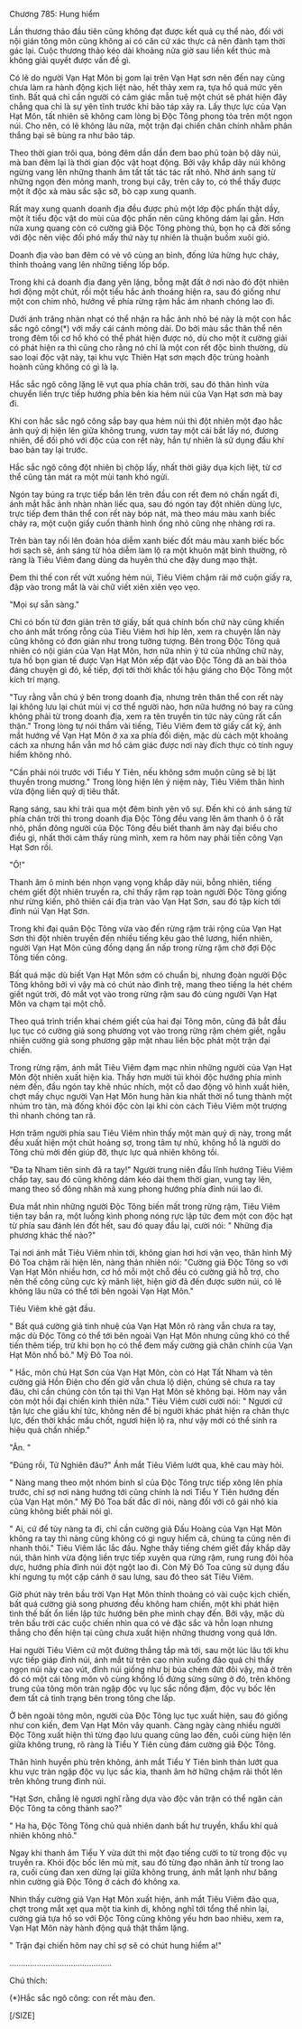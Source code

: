 




Chương 785: Hung hiểm


Lần thương thảo đầu tiên cũng không đạt được kết quả cụ thể nào, đối với nội gián tông môn cũng không ai có căn cứ xác thực cả nên đành tạm thời gác lại. Cuộc thương thảo kéo dài khoảng nửa giờ sau liền kết thúc mà không giải quyết được vấn đề gì.

Có lẽ do người Vạn Hạt Môn bị gom lại trên Vạn Hạt sơn nên đến nay cũng chưa làm ra hành động kịch liệt nào, hết thảy xem ra, tựa hồ quá mức yên tĩnh. Bất quá chỉ cần người có cảm giác mẫn tuệ một chút sẽ phát hiện đây chẳng qua chỉ là sự yên tĩnh trước khi bão táp xảy ra. Lấy thực lực của Vạn Hạt Môn, tất nhiên sẽ không cam lòng bị Độc Tông phong tỏa trên một ngọn núi. Cho nên, có lẽ không lâu nữa, một trận đại chiến chân chính nhằm phân thắng bại sẽ bùng ra như bão táp.

Theo thời gian trôi qua, bóng đêm dần dần đem bao phủ toàn bộ dãy núi, mà ban đêm lại là thời gian độc vật hoạt động. Bởi vậy khắp dãy núi không ngừng vang lên những thanh âm tất tất tác tác rất nhỏ. Nhờ ánh sang từ những ngọn đèn mỏng manh, trong bụi cây, trên cây to, có thể thấy được một ít độc xà màu sắc sặc sỡ, bò cạp xung quanh.

Rất may xung quanh doanh địa đều được phủ một lớp độc phấn thật dầy, một ít tiểu độc vật do mùi của độc phấn nên cũng không dám lại gần. Hơn nữa xung quang còn có cường giả Độc Tông phòng thủ, bọn họ cả đời sống với độc nên việc đối phó mấy thứ này tự nhiên là thuận buồm xuôi gió.

Doanh địa vào ban đêm có vẻ vô cùng an bình, đống lửa hừng hực cháy, thỉnh thoảng vang lên những tiếng lốp bốp.

Trong khi cả doanh địa đang yên lặng, bỗng mặt đất ở nơi nào đó đột nhiên hơi động một chút, rồi một tiểu hắc ảnh thoáng hiện ra, sau đó giống như một con chim nhỏ, hướng về phía rừng rậm hắc ám nhanh chóng lao đi.

Dưới ánh trăng nhàn nhạt có thể nhận ra hắc ảnh nhỏ bé này là một con hắc sắc ngô công(*) với mấy cái cánh mỏng dài. Do bởi màu sắc thân thể nên trong đêm tối cơ hồ khó có thể phát hiện được nó, dù cho một ít cường giải có phát hiện ra thì cũng cho rằng nó chỉ là một con rết độc bình thường, dù sao loại độc vật này, tại khu vực Thiên Hạt sơn mạch độc trùng hoành hoành cũng không có gì là lạ.

Hắc sắc ngô công lặng lẽ vụt qua phía chân trời, sau đó thân hình vừa chuyển liền trực tiếp hướng phía bên kia hẻm núi của Vạn Hạt sơn mà bay đi.

Khi con hắc sắc ngô công sắp bay qua hẻm núi thì đột nhiên một đạo hắc ảnh quỷ dị hiện lên giữa không trung, vươn tay một cái bắt lấy nó, đương nhiên, để đối phó với độc của con rết này, hắn tự nhiên là sử dụng đấu khí bao bàn tay lại trước.

Hắc sắc ngô công đột nhiên bị chộp lấy, nhất thời giãy dụa kịch liệt, từ cơ thể cũng tản mát ra một mùi tanh khó ngửi.

Ngón tay búng ra trực tiếp bắn lên trên đầu con rết đem nó chấn ngất đi, ánh mắt hắc ảnh nhàn nhàn liếc qua, sau đó ngón tay đột nhiên dùng lực, trực tiếp đem thân thể con rết này bóp nát, mà theo máu màu xanh biếc chảy ra, một cuộn giấy cuốn thành hình ống nhỏ cũng nhẹ nhàng rơi ra.

Trên bàn tay nổi lên đoàn hỏa diễm xanh biếc đốt máu màu xanh biếc bốc hơi sạch sẽ, ánh sáng từ hỏa diễm làm lộ ra một khuôn mặt bình thường, rõ ràng là Tiêu Viêm đang dùng da huyên thú che đậy dung mạo thật.

Đem thi thế con rết vứt xuống hẻm núi, Tiêu Viêm chậm rãi mở cuộn giấy ra, đập vào trong mắt là vài chữ viết xiên xiên vẹo vẹo.

"Mọi sự sẵn sàng."

Chỉ có bốn từ đơn giản trên tờ giấy, bất quá chính bốn chữ này cũng khiến cho ánh mắt trống rỗng của Tiêu Viêm hơi híp lên, xem ra chuyện lần này cũng không có đơn giản như trong tưởng tượng. Bên trong Độc Tông quả nhiên có nội gián của Vạn Hạt Môn, hơn nữa nhìn ý tứ của những chữ này, tựa hồ bọn gian tế được Vạn Hạt Môn xếp đặt vào Độc Tông đã an bài thỏa đáng chuyện gì đó, kế tiếp, đợi tới thời khắc tối hậu giáng cho Độc Tông một kích trí mạng.

"Tuy rằng vẫn chú ý bên trong doanh địa, nhưng trên thân thể con rết này lại không lưu lại chút mùi vị cơ thể người nào, hơn nữa hướng nó bay ra cũng không phải từ trong doanh địa, xem ra tên truyền tin tức này cũng rất cẩn thận." Trong lòng tự nói thầm vài tiếng, Tiêu Viêm đem tờ giấy cất kỹ, ánh mắt hướng về Vạn Hạt Môn ở xa xa phía đối diện, mặc dù cách một khoảng cách xa nhưng hắn vẫn mơ hồ cảm giác được nơi này đích thực có tính nguy hiểm không nhỏ.

"Cần phải nói trước với Tiểu Y Tiên, nếu không sớm muộn cũng sẽ bị lật thuyền trong mương." Trong lòng hiện lên ý niệm này, Tiêu Viêm thân hình vừa động liền quỷ dị tiêu thất.

Rạng sáng, sau khi trải qua một đêm bình yên vô sự. Đến khi có ánh sáng từ phía chân trời thì trong doanh địa Độc Tông đều vang lên âm thanh ô ô rất nhỏ, phần đông người của Độc Tông đều biết thanh âm này đại biểu cho điều gì, nhất thời cảm thấy rùng mình, xem ra hôm nay phải tiến công Vạn Hạt Sơn rồi.

"Ô!"

Thanh âm ô minh bén nhọn vạng vọng khắp dãy núi, bỗng nhiên, tiếng chém giết đột nhiên truyền ra, chỉ thấy rậm rạp toàn người Độc Tông giống như rừng kiến, phô thiên cái địa tràn vào Vạn Hạt Sơn, sau đó tập kích tới đỉnh núi Vạn Hạt Sơn.

Trong khi đại quân Độc Tông vừa vào đến rừng rậm trải rộng của Vạn Hạt Sơn thì đột nhiên truyền đến nhiều tiếng kêu gào thê lương, hiển nhiên, người Vạn Hạt Môn cũng đồng dạng ẩn nấp trong rừng rậm chờ đợi Độc Tông tiến công.

Bất quá mặc dù biết Vạn Hạt Môn sớm có chuẩn bị, nhưng đoàn người Độc Tông không bởi vì vậy mà có chút nào đình trệ, mang theo tiếng la hét chém giết ngút trời, đỏ mắt vọt vào trong rừng rậm sau đó cùng người Vạn Hạt Môn va chạm tại một chỗ.

Theo quá trình triển khai chém giết của hai đại Tông môn, cũng đã bắt đầu lục tục có cường giả song phương vọt vào trong rừng rậm chém giết, ngẫu nhiên cường giả song phương gặp mặt nhau liền bộc phát một trận đại chiến.

Trong rừng rậm, ánh mắt Tiêu Viêm đạm mạc nhìn những người của Vạn Hạt Môn đột nhiên xuất hiện kia. Thấy hơn mười túi khói độc hướng phía mình ném đến, đầu ngón tay khẽ nhúc nhích, một cỗ dao động vô hình xuất hiên, chợt mấy chục người Vạn Hạt Môn hung hãn kia nhất thời nổ tung thành một nhúm tro tàn, mà đống khói độc còn lại khi còn cách Tiêu Viêm một trượng thì nhanh chóng tan rã.

Hơn trăm người phía sau Tiêu Viêm nhìn thấy một màn quỷ dị này, trong mắt đều xuất hiện một chút hoảng sợ, trong tâm tự nhủ, không hổ là người do Tông chủ mời đến giúp đỡ, thực lực quả nhiên không tồi.

"Đa tạ Nham tiên sinh đã ra tay!" Người trung niên đầu lĩnh hướng Tiêu Viêm chắp tay, sau đó cũng không dám kéo dài them thời gian, vung tay lên, mang theo số đông nhân mã xung phong hướng phía đỉnh núi lao đi.

Đưa mắt nhìn những người Độc Tông biến mất trong rừng rậm, Tiêu Viêm tiện tay bắn ra, một luồng kình phong nóng rực lập tức đem một con độc hạt từ phía sau đánh lén đốt hết, sau đó quay đầu lại, cười nói: " Những địa phương khác thế nào?"

Tại nơi ánh mắt Tiêu Viêm nhìn tới, không gian hơi hơi vặn vẹo, thân hình Mỹ Đô Toa chậm rãi hiện lên, nàng thản nhiên nói: "Cường giả Độc Tông so với Vạn Hạt Môn nhiều hơn, cơ hồ mỗi một chỗ đều có cường giả hỗ trợ, cho nên thế công cũng cực kỳ mãnh liệt, hiện giờ đã đến được sườn núi, có lẽ không lâu nữa có thể tới bên ngoài Vạn Hạt Môn."

Tiêu Viêm khẽ gật đầu.

" Bất quá cường giả tinh nhuệ của Vạn Hạt Môn rõ ràng vẫn chưa ra tay, mặc dù Độc Tông có thể tới bên ngoài Vạn Hạt Môn nhưng cũng khó có thể tiến thêm tiếp, trừ khi bọn họ có thể đem mấy cường giả chân chính của Vạn Hạt Môn nhổ bỏ." Mỹ Đô Toa nói.

" Hắc, môn chủ Hạt Sơn của Vạn Hạt Môn, còn có Hạt Tất Nham và tên cường giả Hồn Điện cho đến giờ vẫn chưa lộ diện, chúng sẽ chưa ra tay đâu, chỉ cần chúng còn tồn tại thì Vạn Hạt Môn sẽ không bại. Hôm nay vẫn còn một hồi đại chiến kinh thiên nữa." Tiêu Viêm cười cười nói: " Ngươi cứ tận lực che giấu khí tức, không nên để bị người khác phát hiện ra chân thực lực, đến thời khắc mấu chốt, ngươi hiện lộ ra, như vậy mới có thể sinh ra hiệu quả chấn nhiếp."

"Ân. "

"Đúng rồi, Tử Nghiên đâu?" Ánh mắt Tiêu Viêm lướt qua, khẽ cau mày hỏi.

" Nàng mang theo một nhóm binh sĩ của Độc Tông trực tiếp xông lên phía trước, chỉ sợ nơi nàng hướng tới cũng chính là nơi Tiểu Y Tiên hướng đến của Vạn Hạt môn." Mỹ Đô Toa bất đắc dĩ nói, nàng đối với cô gái nhỏ kia cũng không biết phải nói gì.

" Ai, cứ để tùy nàng ta đi, chỉ cần cường giả Đấu Hoàng của Vạn Hạt Môn không ra tay thì nàng cũng không có gì nguy hiểm cả, chúng ta cũng nên đi nhanh thôi." Tiêu Viêm lắc lắc đầu. Nghe thấy tiếng chém giết đầy khắp dãy núi, thân hình vừa động liền trực tiếp xuyên qua rừng rậm, rung rung đôi hỏa dực, hướng phía đỉnh núi đột ngột lao đi. Còn Mỹ Đô Toa cũng sử dụng đấu khí ngưng tụ một cặp cánh ở sau lưng, sau đó theo sát Tiêu Viêm.

Giờ phút này trên bầu trời Vạn Hạt Môn thỉnh thoảng có vài cuộc kịch chiến, bất quá cường giả song phương đều không ham chiến, một khi phát hiện tình thế bất ổn liền lập tức hướng bên phe mình chạy đến. Bởi vậy, mặc dù trên bầu trời các cuộc chiến nhìn qua có vẻ đặc sắc và hỗn loạn nhưng thẳng cho đến hiện tại cũng chưa xuất hiện những thương vong quá lớn.

Hai người Tiêu Viêm cứ một đường thẳng tắp mà tới, sau một lúc lâu tới khu vực tiếp giáp đỉnh núi, ánh mắt từ trên cao nhìn xuống đảo quá chỉ thấy ngọn núi này cao vút, đỉnh núi giống như bị búa chém đứt đôi vậy, mà ở trên đó có một cái tông môn vô cùng khổng lồ đứng sừng sững ở đó, trên không trung của tông môn tràn ngập độc vụ lục sắc nồng đậm, độc vụ bốc lên đem tất cả tình trạng bên trong tông che lấp.

Ở bên ngoài tông môn, người của Độc Tông lục tục xuất hiện, sau đó giống như con kiến, đem Vạn Hạt Môn vây quanh. Càng ngày càng nhiều người Độc Tông xuất hiện thì từng đạo lưu quang cũng lao đến, cuối cùng hiện lên giữa không trung, rõ ràng là Tiểu Y Tiên cùng đám cường giả Độc Tông.

Thân hình huyền phù trên không, ánh mắt Tiểu Y Tiên bình thản lướt qua khu vực tràn ngập độc vụ lục sắc kia, thanh âm hờ hững chậm rãi thốt lên trên không trung đỉnh núi.

"Hạt Sơn, chẳng lẽ ngươi nghĩ rằng dựa vào độc vân trận có thể ngăn cản Độc Tông ta công thành sao?"

" Ha ha, Độc Tông Tông chủ quả nhiên danh bất hư truyền, khẩu khí quả nhiên không nhỏ."

Ngay khi thanh âm Tiểu Y vừa dứt thì một đạo tiếng cười to từ trong độc vụ truyền ra. Khói độc bốc lên mù mịt, sau đó từng đạo nhân ảnh từ trong lao ra, cuối cùng đan xen dừng lại giữa không trung, ánh mắt lạnh như băng nhìn cường giả Độc Tông ở cách đó không xa.

Nhìn thấy cường giả Vạn Hạt Môn xuất hiện, ánh mắt Tiêu Viêm đảo qua, chợt trong mắt xẹt qua một tia kinh dị, không nghĩ tới tổng thể nhìn lại, cường giả tựa hồ so với Độc Tông cũng không yếu hơn bao nhiêu, xem ra, Vạn Hạt Môn này hành động quả thật thầm lặng.

" Trận đại chiến hôm nay chỉ sợ sẽ có chút hung hiểm a!"

.............................................

Chú thích:

(*)Hắc sắc ngô công: con rết màu đen.

[/SIZE]




